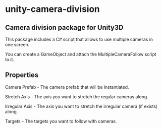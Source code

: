 # unity-camera-division

## Camera division package for Unity3D
This package includes a C# script that allows to use multiple cameras in one screen.

You can create a GameObject and attach the MultipleCameraFollow script to it.

## Properties
Camera Prefab - The camera prefab that will be instantiated.

Stretch Axis - The axis you want to stretch the regular cameras along.

Irregular Axis - The axis you want to stretch the irregular camera (if exists) along.

Targets - The targets you want to follow with cameras.
